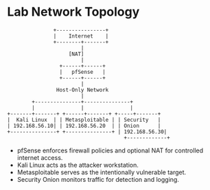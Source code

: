 # Lab Network Topology

```
               +----------------+
               |    Internet    |
               +--------+-------+
                        |
                    [NAT]
                        |
                 +------+------+
                 |   pfSense   |
                 +------+------+
                        |
                Host-Only Network
                        |
        +---------------+---------------+
        |               |               |
+-------+-------+ +------+-------+ +-----+-------+
|  Kali Linux  | | Metasploitable | | Security   |
| 192.168.56.10| | 192.168.56.20  | | Onion      |
+---------------+ +---------------+ | 192.168.56.30|
                                      +-------------+
```

- pfSense enforces firewall policies and optional NAT for controlled internet access.
- Kali Linux acts as the attacker workstation.
- Metasploitable serves as the intentionally vulnerable target.
- Security Onion monitors traffic for detection and logging.
